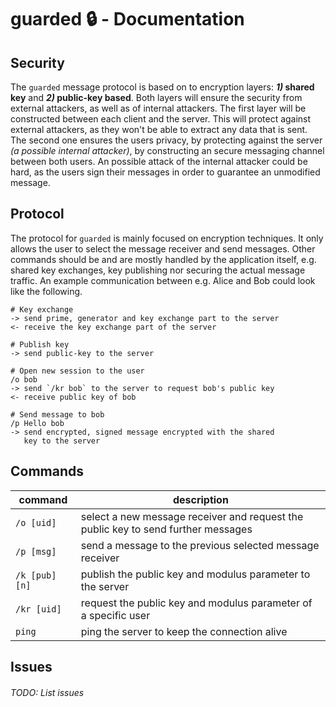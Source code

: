 # guarded :lock: - Documentation

## Security

The `guarded` message protocol is based on to encryption layers: **_1)_ shared key** and **_2)_ public-key based**.
Both layers will ensure the security from external attackers, as well as of internal attackers. The first layer
will be constructed between each client and the server. This will protect against external attackers, as they
won't be able to extract any data that is sent. The second one ensures the users privacy, by protecting against
the server _(a possible internal attacker)_, by constructing an secure messaging channel between both users. An
possible attack of the internal attacker could be hard, as the users sign their messages in order to guarantee
an unmodified message.

## Protocol

The protocol for `guarded` is mainly focused on encryption techniques. It only allows the user to select
the message receiver and send messages. Other commands should be and are mostly handled by the application
itself, e.g. shared key exchanges, key publishing nor securing the actual message traffic. An example
communication between e.g. Alice and Bob could look like the following.

```
# Key exchange
-> send prime, generator and key exchange part to the server
<- receive the key exchange part of the server

# Publish key
-> send public-key to the server

# Open new session to the user
/o bob
-> send `/kr bob` to the server to request bob's public key
<- receive public key of bob

# Send message to bob
/p Hello bob
-> send encrypted, signed message encrypted with the shared
   key to the server
```

## Commands

| command | description |
| - | - |
| `/o [uid]` | select a new message receiver and request the public key to send further messages |
| `/p [msg]` | send a message to the previous selected message receiver |
| `/k [pub] [n]` | publish the public key and modulus parameter to the server |
| `/kr [uid]` | request the public key and modulus parameter of a specific user |
| `ping` | ping the server to keep the connection alive |

## Issues

###### TODO: List issues
